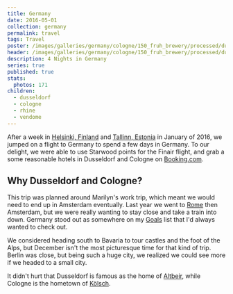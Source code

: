 ```yaml
---
title: Germany
date: 2016-05-01
collection: germany
permalink: travel
tags: Travel
poster: /images/galleries/germany/cologne/150_fruh_brewery/processed/dusseldorf--150_fruh_brewery-s070-r4-col-12.jpg
header: /images/galleries/germany/cologne/150_fruh_brewery/processed/dusseldorf--150_fruh_brewery-s070-r4-col-12.jpg
description: 4 Nights in Germany
series: true
published: true
stats:
  photos: 171
children:
  - dusseldorf
  - cologne
  - rhine
  - vendome
---
```


After a week in [Helsinki, Finland](/photos/finland/helsinki) and [Tallinn, Estonia](/photos/tallinn/estonia) in January of 2016, we jumped on a flight to Germany to spend a few days in Germany. To our delight, we were able to use Starwood points for the Finair flight, and grab a some reasonable hotels in Dusseldorf and Cologne on [Booking.com](http://booking.com).

## Why Dusseldorf and Cologne?

This trip was planned around Marilyn's work trip, which meant we would need to end up in Amsterdam eventually. Last year we went to [Rome](/photos/rome/a-week-in-rome) then Amsterdam, but we were really wanting to stay close and take a train into down. Germany stood out as somewhere on my [Goals](/about/goals) list that I'd always wanted to check out.

We considered heading south to Bavaria to tour castles and the foot of the Alps, but December isn't the most picturesque time for that kind of trip. Berlin was close, but being such a huge city, we realized we could see more if we headed to a small city.

It didn't hurt that Dusseldorf is famous as the home of [Altbeir](https://en.wikipedia.org/wiki/Altbier), while Cologne is the hometown of [Kölsch](https://en.wikipedia.org/wiki/K%C3%B6lsch_(beer)).
